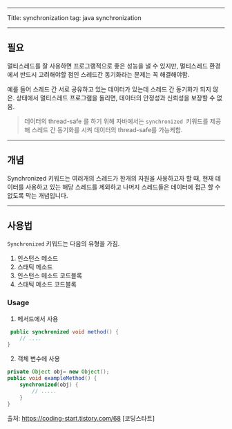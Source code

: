 - - - -
Title: synchronization
tag: java synchronization 
- - - -


## 필요
멀티스레드를 잘 사용하면 프로그램적으로 좋은 성능을 낼 수 있지만, 멀티스레드 환경에서 반드시 고려해야할 점인 스레드간 동기화라는 문제는 꼭 해결해야함.  

예를 들어 스레드 간 서로 공유하고 있는 데이터가 있는데 스레드 간 동기화가 되지 않은. 상태에서  멀티스레드 프로그램을 돌리면, 데이터의 안정성과 신뢰성을 보장할 수 없음.  
 
> 데이터의 thread-safe 를 하기 위해 자바에서는 `synchronized `키워드를 제공해 스레드 간 동기화를 시켜 데이터의 thread-safe를 가능케함.     


- - - -

## 개념 
Synchronized 키워드는 여러개의 스레드가 한개의 자원을 사용하고자 할 때, 현재 데이터를 사용하고 있는 해당 스레드를 제외하고 나머지 스레드들은 데이터에 접근 할 수 없도록 막는 개념입니다.


- - - -
## 사용법

`Synchronized`  키워드는 다음의 유형을 가짐.
1. 인스턴스 메소드
2. 스태틱 메소드
3. 인스턴스 메소드 코드블록
4. 스태틱 메소드 코드블록


### Usage

1. 메서드에서 사용

```java
 public synchronized void method() {
	// ....
}
```

2. 객체 변수에 사용
```java
private Object obj= new Object();
public void exampleMethod() {
	synchronized(obj) {
		// .....	
	}
}
```

출처: https://coding-start.tistory.com/68 [코딩스타트]